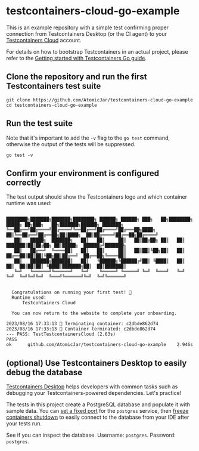 # testcontainers-cloud-go-example

This is an example repository with a simple test confirming proper connection from Testcontainers Desktop (or the CI agent) to your [Testcontainers Cloud](https://app.testcontainers.cloud) account.

For details on how to bootstrap Testcontainers in an actual project, please refer to the [Getting started with Testcontainers Go guide](https://github.com/testcontainers/tc-guide-getting-started-with-testcontainers-for-go).

## Clone the repository and run the first Testcontainers test suite

```
git clone https://github.com/AtomicJar/testcontainers-cloud-go-example
cd testcontainers-cloud-go-example
```

## Run the test suite

Note that it's important to add the `-v` flag to the `go test` command, otherwise the output of the tests will be suppressed.

```shell
go test -v
```

## Confirm your environment is configured correctly

The test output should show the Testcontainers logo and which container runtime was used:  

```shell

████████╗███████╗███████╗████████╗ ██████╗ ██████╗ ███╗   ██╗████████╗ █████╗ ██╗███╗   ██╗███████╗██████╗ ███████╗ 
╚══██╔══╝██╔════╝██╔════╝╚══██╔══╝██╔════╝██╔═══██╗████╗  ██║╚══██╔══╝██╔══██╗██║████╗  ██║██╔════╝██╔══██╗██╔════╝ 
   ██║   █████╗  ███████╗   ██║   ██║     ██║   ██║██╔██╗ ██║   ██║   ███████║██║██╔██╗ ██║█████╗  ██████╔╝███████╗ 
   ██║   ██╔══╝  ╚════██║   ██║   ██║     ██║   ██║██║╚██╗██║   ██║   ██╔══██║██║██║╚██╗██║██╔══╝  ██╔══██╗╚════██║ 
   ██║   ███████╗███████║   ██║   ╚██████╗╚██████╔╝██║ ╚████║   ██║   ██║  ██║██║██║ ╚████║███████╗██║  ██║███████║ 
   ╚═╝   ╚══════╝╚══════╝   ╚═╝    ╚═════╝ ╚═════╝ ╚═╝  ╚═══╝   ╚═╝   ╚═╝  ╚═╝╚═╝╚═╝  ╚═══╝╚══════╝╚═╝  ╚═╝╚══════╝ 
  
  
  Congratulations on running your first test! 🎉
  Runtime used: 
      Testcontainers Cloud
 
  You can now return to the website to complete your onboarding.

2023/08/16 17:33:13 🐳 Terminating container: c2dbde862d74
2023/08/16 17:33:13 🚫 Container terminated: c2dbde862d74
--- PASS: TestTestcontainersCloud (2.63s)
PASS
ok      github.com/AtomicJar/testcontainers-cloud-go-example    2.946s
```

## (optional) Use Testcontainers Desktop to easily debug the database

[Testcontainers Desktop](https://testcontainers.com/desktop/) helps developers with common tasks such as debugging your Testcontainers-powered dependencies. Let's practice!

The tests in this project create a PostgreSQL database and populate it with sample data. You can [set a fixed port](https://newsletter.testcontainers.com/announcements/set-fixed-ports-to-easily-debug-development-services) for the `postgres` service, then [freeze containers shutdown](https://newsletter.testcontainers.com/announcements/freeze-containers-to-prevent-their-shutdown-while-you-debug) to easily connect to the database from your IDE after your tests run.

See if you can inspect the database. Username: `postgres`. Password: `postgres`.
 